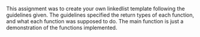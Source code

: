 This assignment was to create your own linkedlist template following the guidelines given.
The guidelines specified the return types of each function,
and what each function was supposed to do. The main function is just a demonstration
of the functions implemented.

